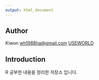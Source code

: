 ```yaml
---
output: html_document
---
```


## Author

Kiwon
wh1988ha@gmail.com
[USEWORLD](http://kiwon.github.io/useworld.homepage/)


## Introduction
R 공부한 내용을 정리한 저장소 입니다.



